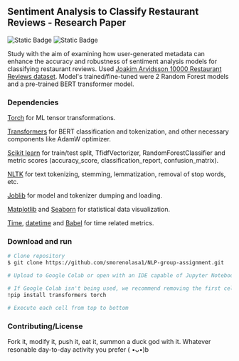 ## Sentiment Analysis to Classify Restaurant Reviews - Research Paper

![Static Badge](https://img.shields.io/badge/💬-NLP-purple)
![Static Badge](https://img.shields.io/badge/📜-research_paper-blue)

Study with the aim of examining how user-generated metadata can enhance the accuracy and robustness of sentiment analysis models for classifying restaurant reviews.
Used [Joakim Arvidsson 10000 Restaurant Reviews dataset](https://www.kaggle.com/datasets/joebeachcapital/restaurant-reviews).
Model's trained/fine-tuned were 2 Random Forest models and a pre-trained BERT transformer model.

### Dependencies
[Torch](https://pytorch.org/) for ML tensor transformations.

[Transformers](https://huggingface.co/docs/transformers/en/index) for BERT classification and tokenization, and other necessary components like AdamW optimizer.

[Scikit learn](https://scikit-learn.org/) for train/test split, TfidfVectorizer, RandomForestClassifier and metric scores (accuracy_score, classification_report, confusion_matrix).

[NLTK](https://www.nltk.org/) for text tokenizing, stemming, lemmatization, removal of stop words, etc.

[Joblib](https://joblib.readthedocs.io/en/stable/) for model and tokenizer dumping and loading.

[Matplotlib](https://matplotlib.org/) and [Seaborn](https://seaborn.pydata.org/) for statistical data visualization.

[Time](https://docs.python.org/3/library/time.html), [datetime](https://docs.python.org/3/library/datetime.html#module-datetime) and [Babel](https://babel.pocoo.org/en/latest/dates.html)
for time related metrics.

### Download and run

```bash
# Clone repository
$ git clone https://github.com/smorenolasa1/NLP-group-assignment.git

# Upload to Google Colab or open with an IDE capable of Jupyter Notebooks

# If Google Colab isn't being used, we recommend removing the first cell:
!pip install transformers torch

# Execute each cell from top to bottom
```

### Contributing/License

Fork it, modify it, push it, eat it, summon a duck god with it. Whatever resonable day-to-day activity you prefer ( •ᴗ•)b
